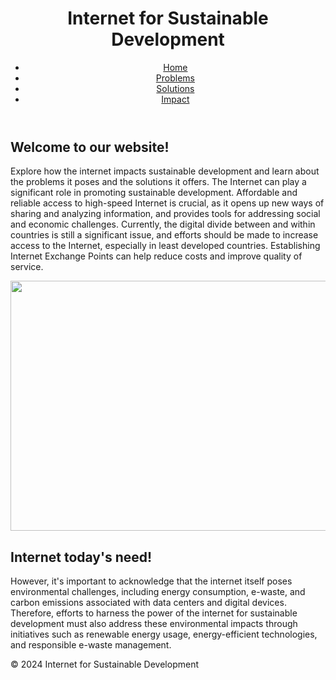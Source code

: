 <!DOCTYPE html>
<html lang="en">
<head>
    <meta charset="UTF-8">
    <meta name="viewport" content="width=device-width, initial-scale=1.0">
    <title>Home - Internet for Sustainable Development</title>
    <link rel="stylesheet" href="styles.css">
</head>
<body>
    <header>
        <h1>Internet for Sustainable Development</h1>
        <nav>
            <ul>
                <li><a href="index.html">Home</a></li>
                <li><a href="problems.html">Problems</a></li>
                <li><a href="solutions.html">Solutions</a></li>
                <li><a href="impact.html">Impact</a></li>
            </ul>
        </nav>
    </header>
    <main>
        <section>
            <h2>Welcome to our website!</h2>
            <p> Explore how the internet impacts
            sustainable development and learn about 
            the problems it poses and the solutions it offers. 
            The Internet can play a significant role in promoting sustainable development. 
            Affordable and reliable access to high-speed Internet is crucial, as it opens up 
            new ways of sharing and analyzing information, and provides 
            tools for addressing social and economic challenges. Currently, the digital divide 
            between and within countries is still a significant issue, and efforts should be made to 
            increase access to the Internet, especially in least developed countries. Establishing Internet 
            Exchange Points can help reduce costs and improve quality of service.</p>
        </section>
        <img src="https://i0.wp.com/www.ecomena.org/wp-content/uploads/2018/04/InternetOfThings-SustainableDevelopment.jpg?ssl=1"style = "width:600px;height:400px;">
        <section>
            <h2>Internet today's need!</h2>
            <p>However, it's important to acknowledge that the internet itself poses environmental challenges, including energy consumption, 
                e-waste, and carbon emissions associated with data centers and digital devices. Therefore, efforts to harness the power of the 
                internet for sustainable development must also address these environmental impacts through initiatives such as renewable energy 
                usage, energy-efficient technologies, and responsible e-waste management.</p>
        </section>
    </main>
    <footer>
        <p>&copy; 2024 Internet for Sustainable Development</p>
    </footer>
</body>
</html>
